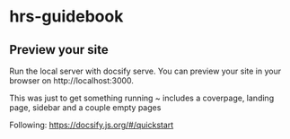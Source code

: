 # hrs-guidebook

## Preview your site
Run the local server with docsify serve. You can preview your site in your browser on http://localhost:3000.

This was just to get something running ~ includes a coverpage, landing page, sidebar and a couple empty pages

Following: https://docsify.js.org/#/quickstart
